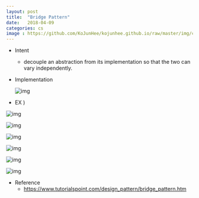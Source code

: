 ```yaml
---
layout: post
title:  "Bridge Pattern"
date:   2018-04-09
categories: cs
image : https://github.com/KoJunHee/kojunhee.github.io/raw/master/img/cs_img.jpg
---
```




- Intent

  - decouple an abstraction from its implementation so that the two can vary independently.

- Implementation

  ![img](https://github.com/KoJunHee/kojunhee.github.io/raw/master/img/bridgee.png)


- EX )

![img](https://github.com/KoJunHee/kojunhee.github.io/raw/master/img/b01.png)

![img](https://github.com/KoJunHee/kojunhee.github.io/raw/master/img/b02.png)

![img](https://github.com/KoJunHee/kojunhee.github.io/raw/master/img/b03.png)

![img](https://github.com/KoJunHee/kojunhee.github.io/raw/master/img/b04.png)

![img](https://github.com/KoJunHee/kojunhee.github.io/raw/master/img/b05.png)

![img](https://github.com/KoJunHee/kojunhee.github.io/raw/master/img/b06.png)



- Reference
  - <https://www.tutorialspoint.com/design_pattern/bridge_pattern.htm>





